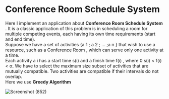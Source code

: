# Conference Room Schedule System 
Here I implement an application about <strong> Conference Room Schedule System </strong> . It is a classic application of this problem is in
scheduling a room for multiple competing events, each having its own time requirements (start and end time). <br>
Suppose we have a set of activities {a 1 ; a 2 ; … ;a n } that wish to use a resource, such as a Conference Room , 
which can serve only one activity at a time.  <br>
Each activity a i has a start time s(i) and a finish time f(i) , where 0 s(i) < f(i) < α.
We have to select the maximum size subset of activities that are mutually compatible. Two activities are compatible if their intervals do not overlap. <br>
Here we use <strong> Greedy Algorithm </strong>
<br>

![Screenshot (852)](https://user-images.githubusercontent.com/64780532/120160344-fb3c4700-c217-11eb-9656-8c4d053995c4.png)
<br>

